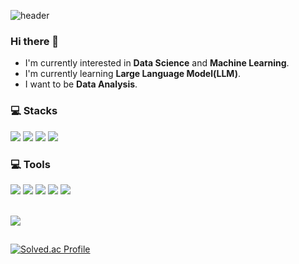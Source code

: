 ![header](https://capsule-render.vercel.app/api?type=soft&color=auto&height=150&section=header&text=HyunsooKim&fontSize=70&animation=twinkling)

### Hi there 👋

- I'm currently interested in **Data Science** and **Machine Learning**.
- I'm currently learning **Large Language Model(LLM)**.
- I want to be **Data Analysis**.
 
### 💻 Stacks 
<p>

<!---
plastic, flat, flat-square, for-the-badge, social (예시 : flat-square)
-->
<img src="https://img.shields.io/badge/python-3776AB?style=for-the-badge&logo=python&logoColor=white" />
<img src="https://img.shields.io/badge/Django-092E20?style=for-the-badge&logo=Django&logoColor=white" />
<img src="https://img.shields.io/badge/R-276DC3?style=for-the-badge&logo=R&logoColor=white" />
<img src="https://img.shields.io/badge/SQL-A4373A?style=for-the-badge&logo=Microsoft Access&logoColor=white"/>

</p>

### 💻 Tools 

<p>
<img src="https://img.shields.io/badge/Notion-000000?style=for-the-badge&logo=Notion&logoColor=white" />
<img src="https://img.shields.io/badge/Velog-20C997?style=for-the-badge&logo=Velog&logoColor=white" />
<img src="https://img.shields.io/badge/Git-F05032?style=for-the-badge&logo=Git&logoColor=white" />
<img src="https://img.shields.io/badge/GitHub-181717?style=for-the-badge&logo=GitHub&logoColor=white" />
<img src="https://img.shields.io/badge/Slack-4A154B?style=for-the-badge&logo=Slack&logoColor=white" />
</p>

<br>
<a href="https://hits.seeyoufarm.com"><img src="https://hits.seeyoufarm.com/api/count/incr/badge.svg?url=https%3A%2F%2Fgithub.com%2Fhyunsookim0813%2Fhit-counter&count_bg=%23D8ACC6&title_bg=%23555555&icon=&icon_color=%23E7E7E7&title=hits&edge_flat=false"/></a> 
<br>

## 
[![Solved.ac Profile](http://mazassumnida.wtf/api/v2/generate_badge?boj=kimhyunsoo08)](https://solved.ac/kimhyunsoo08/)












<!--
<b></b>
[![Hyunsoo's Contribution Stats](https://github-contribution-stats.vercel.app/api/?username=hyunsookim0813)](https://github.com/hyunsookim0813/github-contribution-stats/)
-->
<!--
###  :mailbox: Contact
-->
<!--
<a href="mailto:kimhyunsoo08@naver.com" target="_blank"><img src="https://img.shields.io/badge/Gmail-EA4335?style=flat-square&logoGmail&logoColor=white" ></a>
-->
